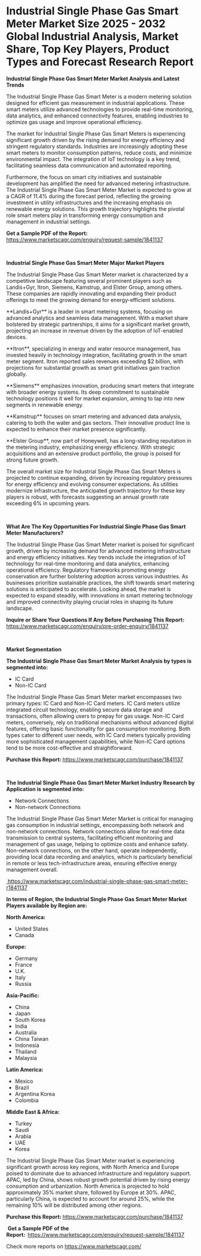 <p><h1>Industrial Single Phase Gas Smart Meter Market Size 2025 - 2032 Global Industrial Analysis, Market Share, Top Key Players, Product Types and Forecast Research Report</h1></p><p><strong>Industrial Single Phase Gas Smart Meter Market Analysis and Latest Trends</strong></p>
<p><p>The Industrial Single Phase Gas Smart Meter is a modern metering solution designed for efficient gas measurement in industrial applications. These smart meters utilize advanced technologies to provide real-time monitoring, data analytics, and enhanced connectivity features, enabling industries to optimize gas usage and improve operational efficiency. </p><p>The market for Industrial Single Phase Gas Smart Meters is experiencing significant growth driven by the rising demand for energy efficiency and stringent regulatory standards. Industries are increasingly adopting these smart meters to monitor consumption patterns, reduce costs, and minimize environmental impact. The integration of IoT technology is a key trend, facilitating seamless data communication and automated reporting.</p><p>Furthermore, the focus on smart city initiatives and sustainable development has amplified the need for advanced metering infrastructure. The Industrial Single Phase Gas Smart Meter Market is expected to grow at a CAGR of 11.4% during the forecast period, reflecting the growing investment in utility infrastructures and the increasing emphasis on renewable energy solutions. This growth trajectory highlights the pivotal role smart meters play in transforming energy consumption and management in industrial settings.</p></p>
<p><strong>Get a Sample PDF of the Report:&nbsp;</strong> <a href="https://www.marketscagr.com/enquiry/request-sample/1841137?utm_campaign=2648&utm_medium=2&utm_source=Github&utm_content=ia&utm_term=12042025&utm_id=industrial-single-phase-gas-smart-meter">https://www.marketscagr.com/enquiry/request-sample/1841137</a></p>
<p>&nbsp;</p>
<p><strong>Industrial Single Phase Gas Smart Meter Major Market Players</strong></p>
<p><p>The Industrial Single Phase Gas Smart Meter market is characterized by a competitive landscape featuring several prominent players such as Landis+Gyr, Itron, Siemens, Kamstrup, and Elster Group, among others. These companies are rapidly innovating and expanding their product offerings to meet the growing demand for energy-efficient solutions.</p><p>**Landis+Gyr** is a leader in smart metering systems, focusing on advanced analytics and seamless data management. With a market share bolstered by strategic partnerships, it aims for a significant market growth, projecting an increase in revenue driven by the adoption of IoT-enabled devices.</p><p>**Itron**, specializing in energy and water resource management, has invested heavily in technology integration, facilitating growth in the smart meter segment. Itron reported sales revenues exceeding $2 billion, with projections for substantial growth as smart grid initiatives gain traction globally.</p><p>**Siemens** emphasizes innovation, producing smart meters that integrate with broader energy systems. Its deep commitment to sustainable technology positions it well for market expansion, aiming to tap into new segments in renewable energy.</p><p>**Kamstrup** focuses on smart metering and advanced data analysis, catering to both the water and gas sectors. Their innovative product line is expected to enhance their market presence significantly.</p><p>**Elster Group**, now part of Honeywell, has a long-standing reputation in the metering industry, emphasizing energy efficiency. With strategic acquisitions and an extensive product portfolio, the group is poised for strong future growth.</p><p>The overall market size for Industrial Single Phase Gas Smart Meters is projected to continue expanding, driven by increasing regulatory pressures for energy efficiency and evolving consumer expectations. As utilities modernize infrastructure, the anticipated growth trajectory for these key players is robust, with forecasts suggesting an annual growth rate exceeding 6% in upcoming years.</p></p>
<p>&nbsp;</p>
<p><strong>What Are The Key Opportunities For Industrial Single Phase Gas Smart Meter Manufacturers?</strong></p>
<p><p>The Industrial Single Phase Gas Smart Meter market is poised for significant growth, driven by increasing demand for advanced metering infrastructure and energy efficiency initiatives. Key trends include the integration of IoT technology for real-time monitoring and data analytics, enhancing operational efficiency. Regulatory frameworks promoting energy conservation are further bolstering adoption across various industries. As businesses prioritize sustainable practices, the shift towards smart metering solutions is anticipated to accelerate. Looking ahead, the market is expected to expand steadily, with innovations in smart metering technology and improved connectivity playing crucial roles in shaping its future landscape.</p></p>
<p><strong>Inquire or Share Your Questions If Any Before Purchasing This Report:</strong> <a href="https://www.marketscagr.com/enquiry/pre-order-enquiry/1841137?utm_campaign=2648&utm_medium=2&utm_source=Github&utm_content=ia&utm_term=12042025&utm_id=industrial-single-phase-gas-smart-meter">https://www.marketscagr.com/enquiry/pre-order-enquiry/1841137</a></p>
<p>&nbsp;</p>
<p><strong>Market Segmentation</strong></p>
<p><strong>The Industrial Single Phase Gas Smart Meter Market Analysis by types is segmented into:</strong></p>
<p><ul><li>IC Card</li><li>Non-IC Card</li></ul></p>
<p><p>The Industrial Single Phase Gas Smart Meter market encompasses two primary types: IC Card and Non-IC Card meters. IC Card meters utilize integrated circuit technology, enabling secure data storage and transactions, often allowing users to prepay for gas usage. Non-IC Card meters, conversely, rely on traditional mechanisms without advanced digital features, offering basic functionality for gas consumption monitoring. Both types cater to different user needs, with IC Card meters typically providing more sophisticated management capabilities, while Non-IC Card options tend to be more cost-effective and straightforward.</p></p>
<p><strong>Purchase this Report:&nbsp;</strong><a href="https://www.marketscagr.com/purchase/1841137?utm_campaign=2648&utm_medium=2&utm_source=Github&utm_content=ia&utm_term=12042025&utm_id=industrial-single-phase-gas-smart-meter">https://www.marketscagr.com/purchase/1841137</a></p>
<p>&nbsp;</p>
<p><strong>The Industrial Single Phase Gas Smart Meter Market Industry Research by Application is segmented into:</strong></p>
<p><ul><li>Network Connections</li><li>Non-network Connections</li></ul></p>
<p><p>The Industrial Single Phase Gas Smart Meter Market is critical for managing gas consumption in industrial settings, encompassing both network and non-network connections. Network connections allow for real-time data transmission to central systems, facilitating efficient monitoring and management of gas usage, helping to optimize costs and enhance safety. Non-network connections, on the other hand, operate independently, providing local data recording and analytics, which is particularly beneficial in remote or less tech-infrastructure areas, ensuring effective energy management overall.</p></p>
<p><a href="https://www.marketscagr.com/industrial-single-phase-gas-smart-meter-r1841137?utm_campaign=2648&utm_medium=2&utm_source=Github&utm_content=ia&utm_term=12042025&utm_id=industrial-single-phase-gas-smart-meter">&nbsp;https://www.marketscagr.com/industrial-single-phase-gas-smart-meter-r1841137</a></p>
<p><strong>In terms of Region, the Industrial Single Phase Gas Smart Meter Market Players available by Region are:</strong></p>
<p>
    <p> <strong> North America: </strong>
        <ul>
            <li>United States</li>
            <li>Canada</li>
        </ul>
        </p> 
    <p> <strong> Europe: </strong>
        <ul>
            <li>Germany</li>
            <li>France</li>
            <li>U.K.</li>
            <li>Italy</li>
            <li>Russia</li>
        </ul>
        </p> 
    <p> <strong> Asia-Pacific: </strong>
        <ul>
            <li>China</li>
            <li>Japan</li>
            <li>South Korea</li>
            <li>India</li>
            <li>Australia</li>
            <li>China Taiwan</li>
            <li>Indonesia</li>
            <li>Thailand</li>
            <li>Malaysia</li>
        </ul>
        </p> 
    <p> <strong> Latin America: </strong>
        <ul>
            <li>Mexico</li>
            <li>Brazil</li>
            <li>Argentina Korea</li>
            <li>Colombia</li>
        </ul>
        </p> 
    <p> <strong> Middle East & Africa: </strong>
        <ul>
            <li>Turkey</li>
            <li>Saudi</li>
            <li>Arabia</li>
            <li>UAE</li>
            <li>Korea</li>
        </ul>
    </p>
    </p>
<p><p>The Industrial Single Phase Gas Smart Meter market is experiencing significant growth across key regions, with North America and Europe poised to dominate due to advanced infrastructure and regulatory support. APAC, led by China, shows robust growth potential driven by rising energy consumption and urbanization. North America is projected to hold approximately 35% market share, followed by Europe at 30%. APAC, particularly China, is expected to account for around 25%, while the remaining 10% will be distributed among other regions.</p></p>
<p><strong>Purchase this Report: </strong><a href="https://www.marketscagr.com/purchase/1841137?utm_campaign=2648&utm_medium=2&utm_source=Github&utm_content=ia&utm_term=12042025&utm_id=industrial-single-phase-gas-smart-meter">https://www.marketscagr.com/purchase/1841137</a></p>
<p>&nbsp;<strong>Get a Sample PDF of the Report:&nbsp;&nbsp;</strong><a href="https://www.marketscagr.com/enquiry/request-sample/1841137?utm_campaign=2648&utm_medium=2&utm_source=Github&utm_content=ia&utm_term=12042025&utm_id=industrial-single-phase-gas-smart-meter">https://www.marketscagr.com/enquiry/request-sample/1841137</a></p>
<p><strong></strong></p>
<p>Check more reports on <a href="https://www.marketscagr.com/?utm_campaign=2648&utm_medium=2&utm_source=Github&utm_content=ia&utm_term=12042025&utm_id=industrial-single-phase-gas-smart-meter">https://www.marketscagr.com/</a></p>